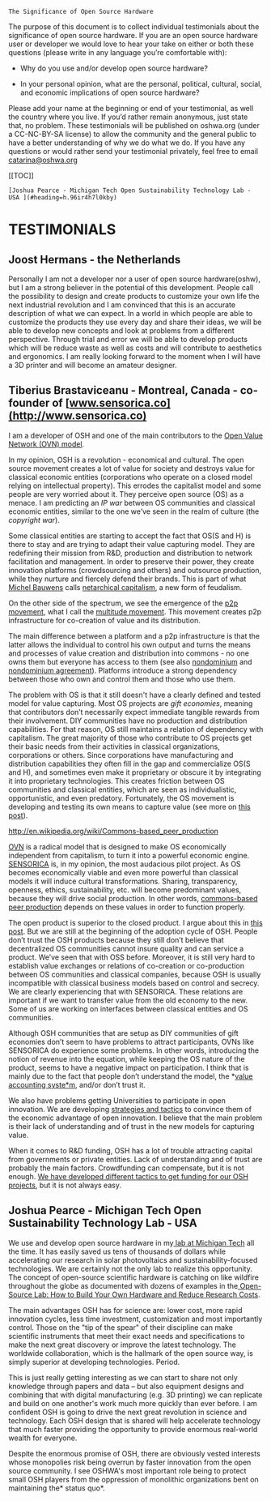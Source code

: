     The Significance of Open Source Hardware

The purpose of this document is to collect individual testimonials about the significance of open source hardware. If you are an open source hardware user or developer we would love to hear your take on either or both these questions (please write in any language you’re comfortable with):

* Why do you use and/or develop open source hardware?

* In your personal opinion, what are the personal, political, cultural, social, and economic implications of open source hardware?

Please add your name at the beginning or end of your testimonial, as well the country where you live. If you’d rather remain anonymous, just state that, no problem. These testimonials will be published on oshwa.org (under a CC-NC-BY-SA license) to allow the community and the general public to have a better understanding of why we do what we do. If you have any questions or would rather send your testimonial privately, feel free to email [catarina@oshwa.org](mailto:catarina@oshwa.org)

[[TOC]]

	[Joshua Pearce - Michigan Tech Open Sustainability Technology Lab - USA ](#heading=h.96ir4h7l0kby)

# TESTIMONIALS

## Joost Hermans - the Netherlands

Personally I am not a developer nor a user of open source hardware(oshw), but I am a strong believer in the potential of this development. People call the possibility to design and create products to customize your own life the next industrial revolution and I am convinced that this is an accurate description of what we can expect. In a world in which people are able to customize the products they use every day and share their ideas, we will be able to develop new concepts and look at problems from a different perspective. Through trial and error we will be able to develop products which will be reduce waste as well as costs and will contribute to aesthetics and ergonomics. I am really looking forward to the moment when I will have a 3D printer and will become an amateur designer.

## Tiberius Brastaviceanu - Montreal, Canada - co-founder of [www.sensorica.co](http://www.sensorica.co)

I am a developer of OSH and one of the main contributors to the [Open Value Network (OVN) model](http://valuenetwork.referata.com/).

In my opinion, OSH is a revolution - economical and cultural. The open source movement creates a lot of value for society and destroys value for classical economic entities (corporations who operate on a closed model relying on intellectual property). This errodes the capitalist model and some people are very worried about it. They perceive open source (OS) as a menace. I am predicting an *IP war* between OS communities and classical economic entities, similar to the one we’ve seen in the realm of culture (the *copyright war*). 

Some classical entities are starting to accept the fact that OS(S and H) is there to stay and are trying to adapt their value capturing model. They are redefining their mission from R&D, production and distribution to network facilitation and management. In order to preserve their power, they create innovation platforms (crowdsourcing and others) and outsource production, while they nurture and fiercely defend their brands. This is part of what [Michel Bauwens](http://en.wikipedia.org/wiki/Michel_Bauwens) calls [netarchical capitalism](http://p2pfoundation.net/Netarchical_Capitalism), a new form of feudalism. 

On the other side of the spectrum, we see the emergence of the [p2p movement](http://p2pfoundation.net/Main_Page), what I call the [multitude movement](http://multitudeproject.blogspot.ca/). This movement creates p2p infrastructure for co-creation of  value and its distribution.  

The main difference between a platform and a p2p infrastructure is that the latter allows the individual to control his own output and turns the means and processes of value creation and distribution into commons - no one owns them but everyone has access to them (see also [nondominium](http://p2pfoundation.net/Nondominium) and [nondominium agreement](http://www.docracy.com/4002/topos-nondominium-agreement-1)). Platforms introduce a strong dependency between those who own and control them and those who use them. 

The problem with OS is that it still doesn't have a clearly defined and tested model for value capturing. Most OS projects are *gift economies*, meaning that contributors don’t necessarily expect immediate tangible rewards from their involvement. DIY communities have no production and distribution capabilities. For that reason, OS still maintains a relation of dependency with capitalism. The great majority of those who contribute to OS projects get their basic needs from their activities in classical organizations, corporations or others. Since corporations have manufacturing and distribution capabilities they often fill in the gap and commercialize OS(S and H), and sometimes even make it proprietary or obscure it by integrating it into proprietary technologies. This creates friction between OS communities and   classical entities, which are seen as individualistic, opportunistic, and even predatory. Fortunately, the OS movement is developing and testing its own means to capture value (see more on [this post](http://multitudeproject.blogspot.ca/2013/04/open-source-hardware-meets-p2p-economy.html)). 

http://en.wikipedia.org/wiki/Commons-based_peer_production

[OVN](http://valuenetwork.referata.com/wiki/Main_Page) is a radical model that is designed to make OS economically independent from capitalism, to turn it into a powerful economic engine. [SENSORICA](http://www.sensorica.co/) is, in my opinion, the most audacious pilot project. As OS becomes economically viable and even more powerful than classical models it will induce cultural transformations. Sharing, transparency, openness, ethics, sustainability, etc. will become predominant values, because they will drive social production. In other words, [commons-based peer production](http://en.wikipedia.org/wiki/Commons-based_peer_production) depends on these values in order to function properly. 

The open product is superior to the closed product. I argue about this in [this post](http://multitudeproject.blogspot.ca/2012/06/how-to-play-open-game-in-present-and.html). But we are still at the beginning of the adoption cycle of OSH. People don’t trust the OSH products because they still don’t believe that decentralized OS communities cannot insure quality and can service a product. We’ve seen that with OSS before. Moreover, it is still very hard to establish value exchanges or relations of co-creation or co-production between OS communities and classical companies, because OSH is usually incompatible with classical business models based on control and secrecy. We are clearly experiencing that with SENSORICA. These relations are important if we want to transfer value from the old economy to the new. Some of us are working on interfaces between classical entities and OS communities.  

Although OSH communities that are setup as DIY communities of gift economies don’t seem to have problems to attract participants, OVNs like SENSORICA do experience some problems. In other words, introducing the notion of revenue into the equation, while keeping the OS nature of the product, seems to have a negative impact on participation. I think that is mainly due to the fact that people don’t understand the model, the *[value accounting syste*m](http://valuenetwork.referata.com/wiki/Value_accounting_system), and/or don’t trust it. 

We also have problems getting Universities to participate in open innovation. We are developing [strategies and tactics](https://docs.google.com/document/d/1Fds8yj-ErJdvUM0_hslT5gThnejotsOP5pmtAYZEVe8/edit) to convince them of the economic advantage of open innovation. I believe that the main problem is their lack of understanding and of trust in the new models for capturing value. 

When it comes to R&D funding, OSH has a lot of trouble attracting capital from governments or private entities. Lack of understanding and of trust are probably the main factors. Crowdfunding can compensate, but it is not enough. [We have developed different tactics to get funding for our OSH projects](http://www.sensorica.co/home/building-sensorica/revenues), but it is not always easy. 

## **Joshua Pearce** - **Michigan Tech Open Sustainability Technology Lab - USA**

We use and develop open source hardware in my[ lab at Michigan Tech](http://www.mse.mtu.edu/~pearce/Index.html) all the time. It has easily saved us tens of thousands of dollars while accelerating our research in solar photovoltaics and sustainability-focused technologies. We are certainly not the only lab to realize this opportunity. The concept of open-source scientific hardware is catching on like wildfire throughout the globe as documented with dozens of examples in the[ Open-Source Lab: How to Build Your Own Hardware and Reduce Research Costs](http://store.elsevier.com/Open-Source-Lab/Joshua-Pearce/isbn-9780124104624/).

The main advantages OSH has for science are: lower cost, more rapid innovation cycles, less time investment, customization and most importantly control. Those on the "tip of the spear" of their discipline can make scientific instruments that meet their exact needs and specifications to make the next great discovery or improve the latest technology. The worldwide collaboration, which is the hallmark of the open source way, is simply superior at developing technologies. Period.

This is just really getting interesting as we can start to share not only knowledge through papers and data – but also equipment designs and combining that with digital manufacturing (e.g. 3D printing) we can replicate and build on one another's work much more quickly than ever before. I am confident OSH is going to drive the next great revolution in science and technology. Each OSH design that is shared will help accelerate technology that much faster providing the opportunity to provide enormous real-world wealth for everyone.

Despite the enormous promise of OSH, there are obviously vested interests whose monopolies risk being overrun by faster innovation from the open source community. I see OSHWA's most important role being to protect small OSH players from the oppression of monolithic organizations bent on maintaining the* status quo*.


